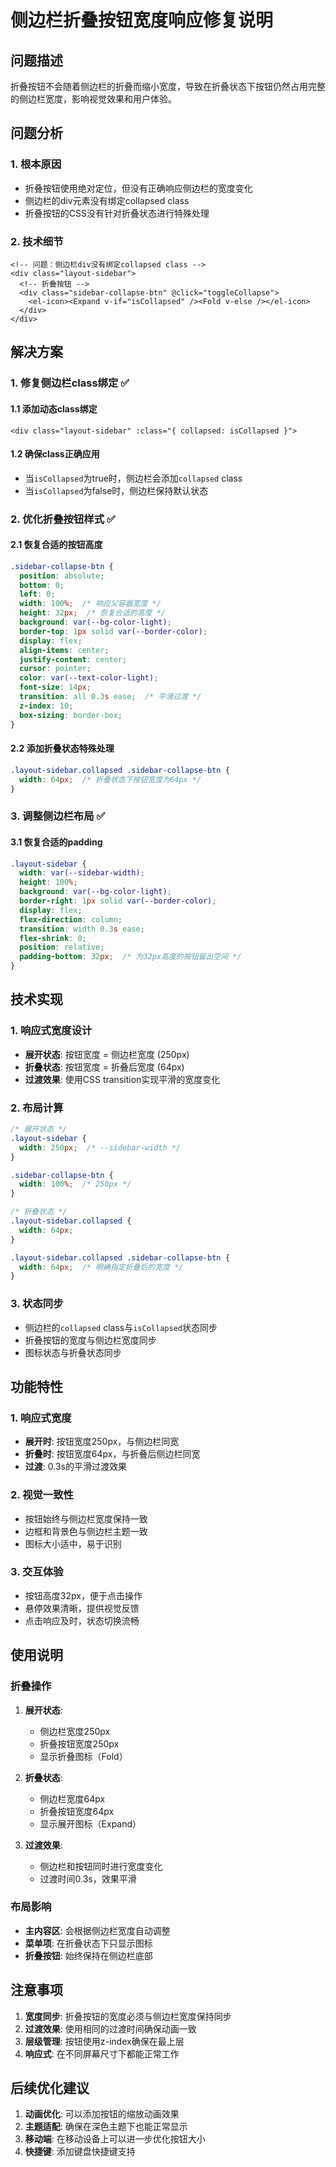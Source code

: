 # 侧边栏折叠按钮宽度响应修复说明

## 问题描述

折叠按钮不会随着侧边栏的折叠而缩小宽度，导致在折叠状态下按钮仍然占用完整的侧边栏宽度，影响视觉效果和用户体验。

## 问题分析

### 1. 根本原因
- 折叠按钮使用绝对定位，但没有正确响应侧边栏的宽度变化
- 侧边栏的div元素没有绑定collapsed class
- 折叠按钮的CSS没有针对折叠状态进行特殊处理

### 2. 技术细节
```vue
<!-- 问题：侧边栏div没有绑定collapsed class -->
<div class="layout-sidebar">
  <!-- 折叠按钮 -->
  <div class="sidebar-collapse-btn" @click="toggleCollapse">
    <el-icon><Expand v-if="isCollapsed" /><Fold v-else /></el-icon>
  </div>
</div>
```

## 解决方案

### 1. 修复侧边栏class绑定 ✅

#### 1.1 添加动态class绑定
```vue
<div class="layout-sidebar" :class="{ collapsed: isCollapsed }">
```

#### 1.2 确保class正确应用
- 当`isCollapsed`为true时，侧边栏会添加`collapsed` class
- 当`isCollapsed`为false时，侧边栏保持默认状态

### 2. 优化折叠按钮样式 ✅

#### 2.1 恢复合适的按钮高度
```css
.sidebar-collapse-btn {
  position: absolute;
  bottom: 0;
  left: 0;
  width: 100%;  /* 响应父容器宽度 */
  height: 32px;  /* 恢复合适的高度 */
  background: var(--bg-color-light);
  border-top: 1px solid var(--border-color);
  display: flex;
  align-items: center;
  justify-content: center;
  cursor: pointer;
  color: var(--text-color-light);
  font-size: 14px;
  transition: all 0.3s ease;  /* 平滑过渡 */
  z-index: 10;
  box-sizing: border-box;
}
```

#### 2.2 添加折叠状态特殊处理
```css
.layout-sidebar.collapsed .sidebar-collapse-btn {
  width: 64px;  /* 折叠状态下按钮宽度为64px */
}
```

### 3. 调整侧边栏布局 ✅

#### 3.1 恢复合适的padding
```css
.layout-sidebar {
  width: var(--sidebar-width);
  height: 100%;
  background: var(--bg-color-light);
  border-right: 1px solid var(--border-color);
  display: flex;
  flex-direction: column;
  transition: width 0.3s ease;
  flex-shrink: 0;
  position: relative;
  padding-bottom: 32px;  /* 为32px高度的按钮留出空间 */
}
```

## 技术实现

### 1. 响应式宽度设计
- **展开状态**: 按钮宽度 = 侧边栏宽度 (250px)
- **折叠状态**: 按钮宽度 = 折叠后宽度 (64px)
- **过渡效果**: 使用CSS transition实现平滑的宽度变化

### 2. 布局计算
```css
/* 展开状态 */
.layout-sidebar {
  width: 250px;  /* --sidebar-width */
}

.sidebar-collapse-btn {
  width: 100%;  /* 250px */
}

/* 折叠状态 */
.layout-sidebar.collapsed {
  width: 64px;
}

.layout-sidebar.collapsed .sidebar-collapse-btn {
  width: 64px;  /* 明确指定折叠后的宽度 */
}
```

### 3. 状态同步
- 侧边栏的`collapsed` class与`isCollapsed`状态同步
- 折叠按钮的宽度与侧边栏宽度同步
- 图标状态与折叠状态同步

## 功能特性

### 1. 响应式宽度
- **展开时**: 按钮宽度250px，与侧边栏同宽
- **折叠时**: 按钮宽度64px，与折叠后侧边栏同宽
- **过渡**: 0.3s的平滑过渡效果

### 2. 视觉一致性
- 按钮始终与侧边栏宽度保持一致
- 边框和背景色与侧边栏主题一致
- 图标大小适中，易于识别

### 3. 交互体验
- 按钮高度32px，便于点击操作
- 悬停效果清晰，提供视觉反馈
- 点击响应及时，状态切换流畅

## 使用说明

### 折叠操作
1. **展开状态**: 
   - 侧边栏宽度250px
   - 折叠按钮宽度250px
   - 显示折叠图标（Fold）

2. **折叠状态**: 
   - 侧边栏宽度64px
   - 折叠按钮宽度64px
   - 显示展开图标（Expand）

3. **过渡效果**: 
   - 侧边栏和按钮同时进行宽度变化
   - 过渡时间0.3s，效果平滑

### 布局影响
- **主内容区**: 会根据侧边栏宽度自动调整
- **菜单项**: 在折叠状态下只显示图标
- **折叠按钮**: 始终保持在侧边栏底部

## 注意事项

1. **宽度同步**: 折叠按钮的宽度必须与侧边栏宽度保持同步
2. **过渡效果**: 使用相同的过渡时间确保动画一致
3. **层级管理**: 按钮使用z-index确保在最上层
4. **响应式**: 在不同屏幕尺寸下都能正常工作

## 后续优化建议

1. **动画优化**: 可以添加按钮的缩放动画效果
2. **主题适配**: 确保在深色主题下也能正常显示
3. **移动端**: 在移动设备上可以进一步优化按钮大小
4. **快捷键**: 添加键盘快捷键支持
